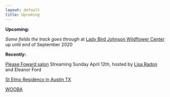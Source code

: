 ```yaml
---
layout: default
title: Upcoming
---
```



**Upcoming:**

*Some fields the track goes through* at [Lady Bird Johnson Wildflower Center](https://www.wildflower.org/pressroom/artist-in-residence-merideth-hillbrands-work-on-display-through-september-2020) up until end of September 2020



**Recently:**

[Please Foward salon](https://www.twitch.tv/videos/590364510) Streaming Sunday April 12th, hosted by [Lisa Radon](http://www.lisaradon.com/) and Eleanor Ford

[St Elmo Residency in Austin TX](https://art.utexas.edu/news/merideth-hillbrand-selected-2019-st-elmo-arts-residency-fellow)

[WOOBA](https://wooba.xyz)
